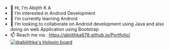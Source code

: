 - 👋 Hi, I’m Abijith K A
- 👀 I’m interested in Android Development 
- 🌱 I’m currently learning Android 
- 💞️ I’m looking to collaborate on Android development using Java and also doing on web Application using Bootstrap
- 📫 Reach me via : https://abijithka678.github.io/Portfolio/
[![@abijithka's Holopin board](https://holopin.me/abijithka)](https://holopin.io/@abijithka)
<!---
abijithka678/abijithka678 is a ✨ special ✨ repository because its `README.md` (this file) appears on your GitHub profile.
You can click the Preview link to take a look at your changes.
--->
